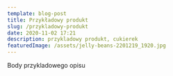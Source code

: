 ```yaml
---
template: blog-post
title: Przykładowy produkt
slug: /przykladowy-produkt
date: 2020-11-02 17:21
description: przykladowy produkt, cukierek
featuredImage: /assets/jelly-beans-2201219_1920.jpg
---
```

Body przykladowego opisu